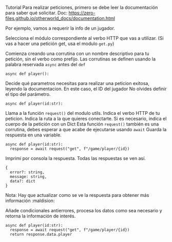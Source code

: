 Tutorial 
Para realizar peticiones, primero se debe leer la documentación para saber qué solicitar. 
Doc: https://zero-files.github.io/otherworld_docs/documentation.html

Por ejemplo, vamos a requerir la info de un jugador.

Selecciona el módulo correspondiente al verbo HTTP que vas a utilizar. 
(Si vas a hacer una petición get, usa el modulo `get.py`)

Comienza creando una corrutina con un nombre descriptivo para tu petición, sin el verbo como prefijo. 
Las corrutinas se definen usando la palabra reservada `async` antes del `def`

`async def player():`

Decide qué parametros necesitas para realizar una peticion exitosa, leyendo la documentacion.
En este caso, el ID del jugador
No olvides definir el tipo del parámetro. 

`async def player(id:str):`

Llama a la función `request()` del modulo utils. 
  Indica el verbo HTTP de tu peticion. 
  Indica la ruta a la que quieres conectarte. 
  Si es necesario, indica el cuerpo de la petición con un Dict
Esta función `request()` también es una corrutina, debes esperar a que acabe de ejecutarse usando `await`
Guarda la respuesta en una variable. 

```
async def player(id:str):
  response = await request("get", f"/game/player/{id})
```

Imprimí por consola la respuesta. 
Todas las respuestas se ven así.
```
{
  error?: string, 
  message: string, 
  data?: dict
}
```
Nota: Hay que actualizar como se ve la respuesta para obtener más información :maldision: 

Añade condicionales antierrores, procesa los datos como sea necesario y retorna la información de interés.

```
async def player(id:str):
  response = await request("get", f"/game/player/{id})
  return response.data.player
```